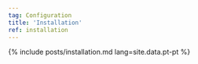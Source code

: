 ```yaml
---
tag: Configuration
title: 'Installation'
ref: installation
---
```


{% include posts/installation.md lang=site.data.pt-pt %}
